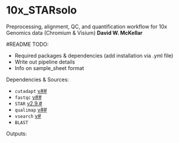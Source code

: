# 10x_STARsolo
Preprocessing, alignment, QC, and quantification workflow for 10x Genomics data (Chromium & Visium)
**David W. McKellar**

#README TODO:
- Required packages & dependencies (add installation via .yml file)
- Write out pipeline details
- Info on sample_sheet format

Dependencies & Sources:
- `cutadapt` [v##]()
- `fastqc` [v##]()
- `STAR` [v2.9.#]()
- `qualimap` [v##]()
- `vsearch` [v#](https://github.com/torognes/vsearch)
- `BLAST`

Outputs:
